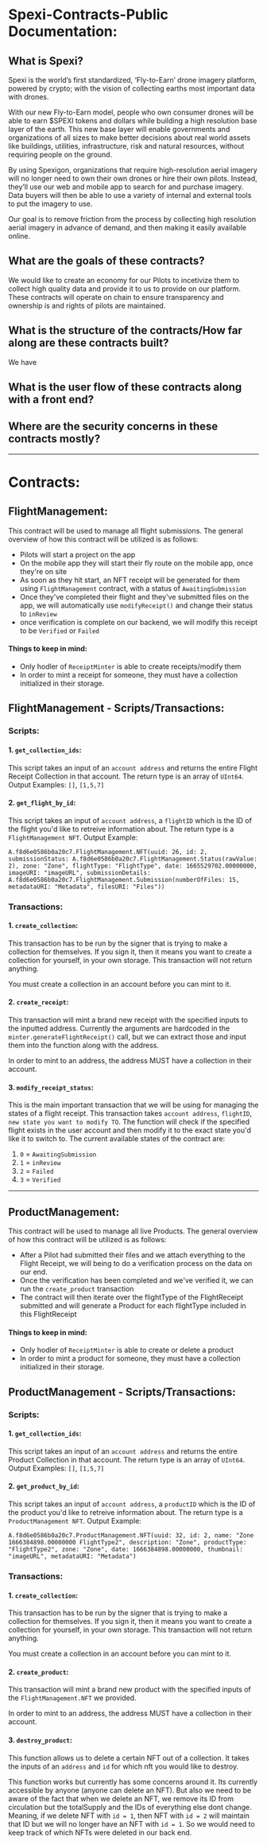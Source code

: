 # Spexi-Contracts-Public Documentation:

## What is Spexi?

Spexi is the world’s first standardized, ‘Fly-to-Earn’ drone imagery platform, powered by crypto; with the vision of collecting earths most important data with drones.

With our new Fly-to-Earn model, people who own consumer drones will be able to earn $SPEXI tokens and dollars while building a high resolution base layer of the earth. This new base layer will enable governments and organizations of all sizes to make better decisions about real world assets like buildings, utilities, infrastructure, risk and natural resources, without requiring people on the ground.

By using Spexigon, organizations that require high-resolution aerial imagery will no longer need to own their own drones or hire their own pilots. Instead, they’ll use our web and mobile app to search for and purchase imagery. Data buyers will then be able to use a variety of internal and external tools to put the imagery to use.

Our goal is to remove friction from the process by collecting high resolution aerial imagery in advance of demand, and then making it easily available online.

## What are the goals of these contracts?

We would like to create an economy for our Pilots to incetivize them to collect high quality data and provide it to us to provide on our platform. These contracts will operate on chain to ensure transparency and ownership is and rights of pilots are maintained.

## What is the structure of the contracts/How far along are these contracts built?

We have

## What is the user flow of these contracts along with a front end?

## Where are the security concerns in these contracts mostly?

---

# Contracts:

## FlightManagement:

This contract will be used to manage all flight submissions. The general overview of how this contract will be utilized is as follows:

- Pilots will start a project on the app
- On the mobile app they will start their fly route on the mobile app, once they're on site
- As soon as they hit start, an NFT receipt will be generated for them using `FlightManagement` contract, with a status of `AwaitingSubmission`
- Once they've completed their flight and they've submitted files on the app, we will automatically use `modifyReceipt()` and change their status to `inReview`
- once verification is complete on our backend, we will modify this receipt to be `Verified` or `Failed`

#### Things to keep in mind:

- Only hodler of `ReceiptMinter` is able to create receipts/modify them
- In order to mint a receipt for someone, they must have a collection initialized in their storage.

## FlightManagement - Scripts/Transactions:

### Scripts:

#### 1. `get_collection_ids`:

This script takes an input of an `account address` and returns the entire Flight Receipt Collection in that account. The return type is an array of `UInt64`. Output Examples:
`[]`, `[1,5,7]`

#### 2. `get_flight_by_id`:

This script takes an input of `account address`, a `flightID` which is the ID of the flight you'd like to retreive information about. The return type is a `FlightManagement NFT`. Output Example:

`A.f8d6e0586b0a20c7.FlightManagement.NFT(uuid: 26, id: 2, submissionStatus: A.f8d6e0586b0a20c7.FlightManagement.Status(rawValue: 2), zone: "Zone", flightType: "FlightType", date: 1665529702.00000000, imageURI: "imageURL", submissionDetails: A.f8d6e0586b0a20c7.FlightManagement.Submission(numberOfFiles: 15, metadataURI: "Metadata", filesURI: "Files"))`

### Transactions:

#### 1. `create_collection`:

This transaction has to be run by the signer that is trying to make a collection for themselves. If you sign it, then it means you want to create a collection for yourself, in your own storage. This transaction will not return anything.

You must create a collection in an account before you can mint to it.

#### 2. `create_receipt`:

This transaction will mint a brand new receipt with the specified inputs to the inputted address. Currently the arguments are hardcoded in the `minter.generateFlightReceipt()` call, but we can extract those and input them into the function along with the address.

In order to mint to an address, the address MUST have a collection in their account.

#### 3. `modify_receipt_status`:

This is the main important transaction that we will be using for managing the states of a flight receipt. This transaction takes `account address`, `flightID`, `new state you want to modify TO`. The function will check if the specified flight exists in the user account and then modify it to the exact state you'd like it to switch to. The current available states of the contract are:

1. `0` = `AwaitingSubmission`
2. `1` = `inReview`
3. `2` = `Failed`
4. `3` = `Verified`

---

## ProductManagement:

This contract will be used to manage all live Products. The general overview of how this contract will be utilized is as follows:

- After a Pilot had submitted their files and we attach everything to the Flight Receipt, we will being to do a verification process on the data on our end.
- Once the verification has been completed and we've verified it, we can run the `create_product` transaction
- The contract will then iterate over the flightType of the FlightReceipt submitted and will generate a Product for each flightType included in this FlightReceipt

#### Things to keep in mind:

- Only hodler of `ReceiptMinter` is able to create or delete a product
- In order to mint a product for someone, they must have a collection initialized in their storage.

## ProductManagement - Scripts/Transactions:

### Scripts:

#### 1. `get_collection_ids`:

This script takes an input of an `account address` and returns the entire Product Collection in that account. The return type is an array of `UInt64`. Output Examples:
`[]`, `[1,5,7]`

#### 2. `get_product_by_id`:

This script takes an input of `account address`, a `productID` which is the ID of the product you'd like to retreive information about. The return type is a `ProductManagement NFT`. Output Example:

`A.f8d6e0586b0a20c7.ProductManagement.NFT(uuid: 32, id: 2, name: "Zone 1666384898.00000000 FlightType2", description: "Zone", productType: "FlightType2", zone: "Zone", date: 1666384898.00000000, thumbnail: "imageURL", metadataURI: "Metadata")`

### Transactions:

#### 1. `create_collection`:

This transaction has to be run by the signer that is trying to make a collection for themselves. If you sign it, then it means you want to create a collection for yourself, in your own storage. This transaction will not return anything.

You must create a collection in an account before you can mint to it.

#### 2. `create_product`:

This transaction will mint a brand new product with the specified inputs of the `FlightManagement.NFT` we provided.

In order to mint to an address, the address MUST have a collection in their account.

#### 3. `destroy_product`:

This function allows us to delete a certain NFT out of a collection. It takes the inputs of an `address` and `id` for which nft you would like to destroy.

This function works but currently has some concerns around it. Its currently accessible by anyone (anyone can delete an NFT). But also we need to be aware of the fact that when we delete an NFT, we remove its ID from circulation but the totalSupply and the IDs of everything else dont change. Meaning, if we delete NFT with `id = 1`, then NFT with `id = 2` will maintain that ID but we will no longer have an NFT with `id = 1`. So we would need to keep track of which NFTs were deleted in our back end.
